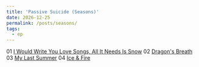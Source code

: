 ```yaml
---
title: 'Passive Suicide (Seasons)'
date: 2026-12-25
permalink: /posts/seasons/
tags:
  - ep
---
```


01 [I Would Write You Love Songs, All It Needs Is Snow](https://official.watchmesuffocate.com/posts/i-would-write-you-love-songs-all-it-needs-is-snow/)
02 [Dragon's Breath](https://official.watchmesuffocate.com/posts/dragons-breath/)
03 [My Last Summer](https://official.watchmesuffocate.com/posts/my-last-summer/)
04 [Ice & Fire](https://official.watchmesuffocate.com/posts/ice-and-fire/)